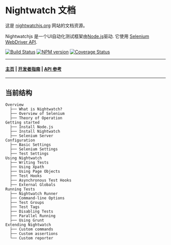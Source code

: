 # Nightwatch 文档

这是 [nightwatchjs.org](http://nightwatchjs.org) 网站的文档资源。

Nightwatchjs 是一个UI自动化测试框架由[Node.js](http://nodejs.org/)驱动. 它使用 [Selenium WebDriver API](https://code.google.com/p/selenium/wiki/JsonWireProtocol).

[![Build Status](https://travis-ci.org/nightwatchjs/nightwatch.svg?branch=master)](https://travis-ci.org/nightwatchjs/nightwatch)
[![NPM version](https://badge.fury.io/js/nightwatch.png)](http://badge.fury.io/js/nightwatch)
[![Coverage Status](https://coveralls.io/repos/github/nightwatchjs/nightwatch/badge.svg?branch=master)](https://coveralls.io/github/nightwatchjs/nightwatch?branch=master)
***

#### [主页](http://nightwatchjs.org) | [开发者指南](http://nightwatchjs.org/guide) | [API 参考](http://nightwatchjs.org/api)

***

## 当前结构

```
Overview
  ├── What is Nightwatch?
  ├── Overview of Selenium
  ├── Theory of Operation
Getting started
  ├── Install Node.js
  ├── Install Nightwatch
  ├── Selenium Server
Configuration
  ├── Basic Settings
  ├── Selenium Settings
  ├── Test Settings  
Using Nightwatch
  ├── Writing Tests
  ├── Using Xpath
  ├── Using Page Objects
  ├── Test Hooks
  ├── Asynchronous Test Hooks
  ├── External Globals  
Running Tests
  ├── Nightwatch Runner
  ├── Command-line Options
  ├── Test Groups
  ├── Test Tags
  ├── Disabling Tests
  ├── Parallel Running
  ├── Using Grunt
Extending Nightwatch
  ├── Custom commands
  ├── Custom assertions
  └── Custom reporter
```
